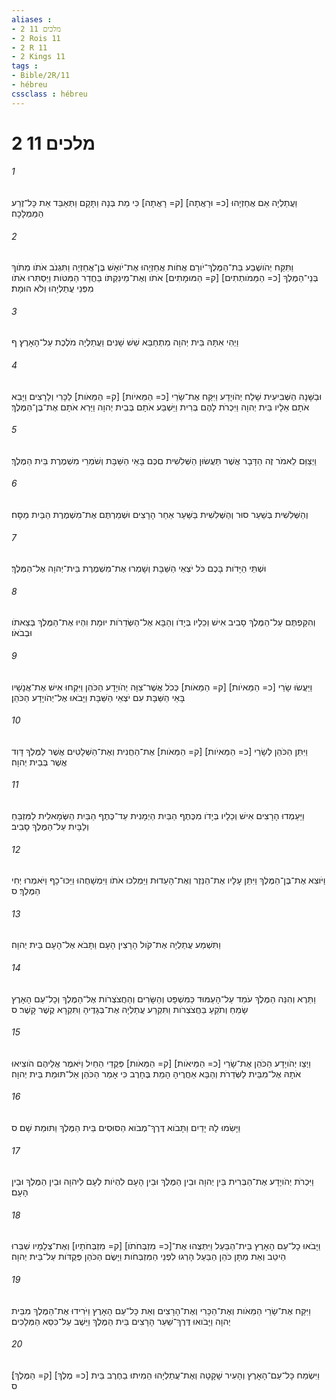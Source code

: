 ```yaml
---
aliases : 
- 2 מלכים 11
- 2 Rois 11
- 2 R 11
- 2 Kings 11
tags : 
- Bible/2R/11
- hébreu
cssclass : hébreu
---
```


# 2 מלכים 11

###### 1
וַעֲתַלְיָה אֵם אֲחַזְיָהוּ [כ= וּרָאֲתָה] [ק= רָאֲתָה] כִּי מֵת בְּנָהּ וַתָּקָם וַתְּאַבֵּד אֵת כָּל־זֶרַע הַמַּמְלָכָה׃
###### 2
וַתִּקַּח יְהֹושֶׁבַע בַּת־הַמֶּלֶךְ־יֹורָם אֲחֹות אֲחַזְיָהוּ אֶת־יֹואָשׁ בֶּן־אֲחַזְיָה וַתִּגְנֹב אֹתֹו מִתֹּוךְ בְּנֵי־הַמֶּלֶךְ [כ= הַמַּמֹותְתִים] [ק= הַמּוּמָתִים] אֹתֹו וְאֶת־מֵינִקְתֹּו בַּחֲדַר הַמִּטֹּות וַיַּסְתִּרוּ אֹתֹו מִפְּנֵי עֲתַלְיָהוּ וְלֹא הוּמָת׃
###### 3
וַיְהִי אִתָּהּ בֵּית יְהוָה מִתְחַבֵּא שֵׁשׁ שָׁנִים וַעֲתַלְיָה מֹלֶכֶת עַל־הָאָרֶץ׃ ף
###### 4
וּבַשָּׁנָה הַשְּׁבִיעִית שָׁלַח יְהֹויָדָע וַיִּקַּח אֶת־שָׂרֵי [כ= הַמֵּאיֹות] [ק= הַמֵּאֹות] לַכָּרִי וְלָרָצִים וַיָּבֵא אֹתָם אֵלָיו בֵּית יְהוָה וַיִּכְרֹת לָהֶם בְּרִית וַיַּשְׁבַּע אֹתָם בְּבֵית יְהוָה וַיַּרְא אֹתָם אֶת־בֶּן־הַמֶּלֶךְ׃
###### 5
וַיְצַוֵּם לֵאמֹר זֶה הַדָּבָר אֲשֶׁר תַּעֲשׂוּן הַשְּׁלִשִׁית םִכֶּם בָּאֵי הַשַּׁבָּת וְשֹׁמְרֵי מִשְׁמֶרֶת בֵּית הַמֶּלֶךְ׃
###### 6
וְהַשְּׁלִשִׁית בְּשַׁעַר סוּר וְהַשְּׁלִשִׁית בַּשַּׁעַר אַחַר הָרָצִים וּשְׁמַרְתֶּם אֶת־מִשְׁמֶרֶת הַבַּיִת מַסָּח׃
###### 7
וּשְׁתֵּי הַיָּדֹות בָּכֶם כֹּל יֹצְאֵי הַשַּׁבָּת וְשָׁמְרוּ אֶת־מִשְׁמֶרֶת בֵּית־יְהוָה אֶל־הַמֶּלֶךְ׃
###### 8
וְהִקַּפְתֶּם עַל־הַמֶּלֶךְ סָבִיב אִישׁ וְכֵלָיו בְּיָדֹו וְהַבָּא אֶל־הַשְּׂדֵרֹות יוּמָת וִהְיוּ אֶת־הַמֶּלֶךְ בְּצֵאתֹו וּבְבֹאֹו׃
###### 9
וַיַּעֲשׂוּ שָׂרֵי [כ= הַמֵּאיֹות] [ק= הַמֵּאֹות] כְּכֹל אֲשֶׁר־צִוָּה יְהֹויָדָע הַכֹּהֵן וַיִּקְחוּ אִישׁ אֶת־אֲנָשָׁיו בָּאֵי הַשַּׁבָּת עִם יֹצְאֵי הַשַּׁבָּת וַיָּבֹאוּ אֶל־יְהֹויָדָע הַכֹּהֵן׃
###### 10
וַיִּתֵּן הַכֹּהֵן לְשָׂרֵי [כ= הַמֵּאיֹות] [ק= הַמֵּאֹות] אֶת־הַחֲנִית וְאֶת־הַשְּׁלָטִים אֲשֶׁר לַמֶּלֶךְ דָּוִד אֲשֶׁר בְּבֵית יְהוָה׃
###### 11
וַיַּעַמְדוּ הָרָצִים אִישׁ וְכֵלָיו בְּיָדֹו מִכֶּתֶף הַבַּיִת הַיְמָנִית עַד־כֶּתֶף הַבַּיִת הַשְּׂמָאלִית לַמִּזְבֵּחַ וְלַבָּיִת עַל־הַמֶּלֶךְ סָבִיב׃
###### 12
וַיֹּוצִא אֶת־בֶּן־הַמֶּלֶךְ וַיִּתֵּן עָלָיו אֶת־הַנֵּזֶר וְאֶת־הָעֵדוּת וַיַּמְלִכוּ אֹתֹו וַיִּמְשָׁחֻהוּ וַיַּכּוּ־כָף וַיֹּאמְרוּ יְחִי הַמֶּלֶךְ׃ ס
###### 13
וַתִּשְׁמַע עֲתַלְיָה אֶת־קֹול הָרָצִין הָעָם וַתָּבֹא אֶל־הָעָם בֵּית יְהוָה׃
###### 14
וַתֵּרֶא וְהִנֵּה הַמֶּלֶךְ עֹמֵד עַל־הָעַמּוּד כַּמִּשְׁפָּט וְהַשָּׂרִים וְהַחֲצֹצְרֹות אֶל־הַמֶּלֶךְ וְכָל־עַם הָאָרֶץ שָׂמֵחַ וְתֹקֵעַ בַּחֲצֹצְרֹות וַתִּקְרַע עֲתַלְיָה אֶת־בְּגָדֶיהָ וַתִּקְרָא קֶשֶׁר קָשֶׁר׃ ס
###### 15
וַיְצַו יְהֹויָדָע הַכֹּהֵן אֶת־שָׂרֵי [כ= הַמֵּיאֹות] [ק= הַמֵּאֹות] פְּקֻדֵי הַחַיִל וַיֹּאמֶר אֲלֵיהֶם הֹוצִיאוּ אֹתָהּ אֶל־מִבֵּית לַשְּׂדֵרֹת וְהַבָּא אַחֲרֶיהָ הָמֵת בֶּחָרֶב כִּי אָמַר הַכֹּהֵן אַל־תּוּמַת בֵּית יְהוָה׃
###### 16
וַיָּשִׂמוּ לָהּ יָדַיִם וַתָּבֹוא דֶּרֶךְ־מְבֹוא הַסּוּסִים בֵּית הַמֶּלֶךְ וַתּוּמַת שָׁם׃ ס
###### 17
וַיִּכְרֹת יְהֹויָדָע אֶת־הַבְּרִית בֵּין יְהוָה וּבֵין הַמֶּלֶךְ וּבֵין הָעָם לִהְיֹות לְעָם לַיהוָה וּבֵין הַמֶּלֶךְ וּבֵין הָעָם׃
###### 18
וַיָּבֹאוּ כָל־עַם הָאָרֶץ בֵּית־הַבַּעַל וַיִּתְּצֻהוּ אֶת־[כ= מִזְבְּחֹתֹו] [ק= מִזְבְּחֹתָיו] וְאֶת־צְלָמָיו שִׁבְּרוּ הֵיטֵב וְאֵת מַתָּן כֹּהֵן הַבַּעַל הָרְגוּ לִפְנֵי הַמִּזְבְּחֹות וַיָּשֶׂם הַכֹּהֵן פְּקֻדֹּות עַל־בֵּית יְהוָה׃
###### 19
וַיִּקַּח אֶת־שָׂרֵי הַמֵּאֹות וְאֶת־הַכָּרִי וְאֶת־הָרָצִים וְאֵת כָּל־עַם הָאָרֶץ וַיֹּרִידוּ אֶת־הַמֶּלֶךְ מִבֵּית יְהוָה וַיָּבֹואוּ דֶּרֶךְ־שַׁעַר הָרָצִים בֵּית הַמֶּלֶךְ וַיֵּשֶׁב עַל־כִּסֵּא הַמְּלָכִים׃
###### 20
וַיִּשְׂמַח כָּל־עַם־הָאָרֶץ וְהָעִיר שָׁקָטָה וְאֶת־עֲתַלְיָהוּ הֵמִיתוּ בַחֶרֶב בֵּית [כ= מֶלֶךְ] [ק= הַמֶּלֶךְ]׃ ס
